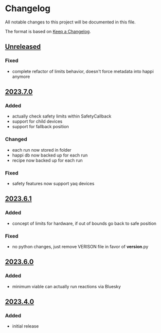 # Changelog
All notable changes to this project will be documented in this file.

The format is based on [Keep a Changelog](https://keepachangelog.com/).

## [Unreleased]

### Fixed
- complete refactor of limits behavior, doesn't force metadata into happi anymore

## [2023.7.0]

### Added
- actually check safety limits within SafetyCallback
- support for child devices
- support for fallback position

### Changed
- each run now stored in folder
- happi db now backed up for each run
- recipe now backed up for each run

### Fixed
- safety features now support yaq devices

## [2023.6.1]

### Added
- concept of limits for hardware, if out of bounds go back to safe position

### Fixed
- no python changes, just remove VERISON file in favor of __version__.py

## [2023.6.0]

### Added
- minimum viable can actually run reactions via Bluesky

## [2023.4.0]

### Added
- initial release

[Unreleased]: https://github.com/uw-madison-chem-shops/auto_rxn/-/compare/v2023.7.0...main
[2023.7.0]: https://github.com/uw-madison-chem-shops/auto_rxn/-/compare/v2023.6.1...2023.7.0
[2023.6.1]: https://github.com/uw-madison-chem-shops/auto_rxn/-/compare/v2023.6.0...2023.6.1
[2023.6.0]: https://github.com/uw-madison-chem-shops/auto_rxn/-/compare/v2023.4.0...2023.6.0
[2023.4.0]: https://github.com/uw-madison-chem-shops/auto_rxn/-/tags/v2023.4.0

